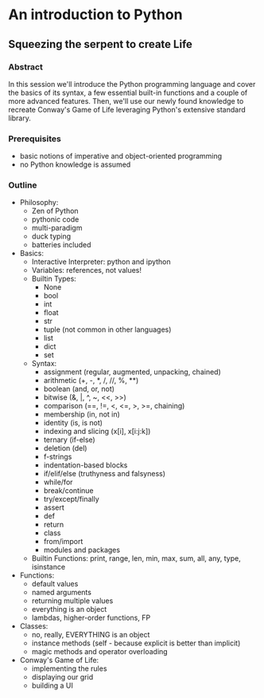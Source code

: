 # An introduction to Python
## Squeezing the serpent to create Life

### Abstract
In this session we'll introduce the Python programming language and cover the basics of 
its syntax, a few essential built-in functions and a couple of more advanced features. 
Then, we'll use our newly found knowledge to recreate Conway's Game of Life leveraging 
Python's extensive standard library.

### Prerequisites
- basic notions of imperative and object-oriented programming
- no Python knowledge is assumed

### Outline
- Philosophy:
    - Zen of Python
    - pythonic code
    - multi-paradigm
    - duck typing
    - batteries included 
- Basics:
    - Interactive Interpreter: python and ipython
    - Variables: references, not values!
    - Builtin Types:
        - None
        - bool
        - int
        - float
        - str
        - tuple (not common in other languages)
        - list
        - dict
        - set
    - Syntax:
        - assignment (regular, augmented, unpacking, chained)
        - arithmetic (+, -, *, /, //, %, **)
        - boolean (and, or, not)
        - bitwise (&, |, ^, ~, <<, >>)
        - comparison (==, !=, <, <=, >, >=, chaining)
        - membership (in, not in)
        - identity (is, is not)
        - indexing and slicing (x[i], x[i:j:k])
        - ternary (if-else)
        - deletion (del)
        - f-strings
        - indentation-based blocks
        - if/elif/else (truthyness and falsyness)
        - while/for
        - break/continue
        - try/except/finally
        - assert
        - def
        - return
        - class
        - from/import
        - modules and packages
    - Builtin Functions: print, range, len, min, max, sum, all, any, type, isinstance
- Functions:
    - default values
    - named arguments
    - returning multiple values
    - everything is an object
    - lambdas, higher-order functions, FP
- Classes:
    - no, really, EVERYTHING is an object
    - instance methods (self - because explicit is better than implicit)
    - magic methods and operator overloading
- Conway's Game of Life:
    - implementing the rules
    - displaying our grid
    - building a UI
